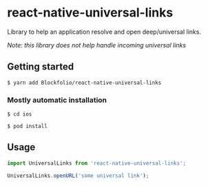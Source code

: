 # react-native-universal-links
Library to help an application resolve and open deep/universal links.

*Note: this library does not help handle incoming universal links*

## Getting started

`$ yarn add Blockfolio/react-native-universal-links`

### Mostly automatic installation

`$ cd ios`

`$ pod install`

## Usage
```javascript
import UniversalLinks from 'react-native-universal-links';

UniversalLinks.openURL('some universal link');
```
